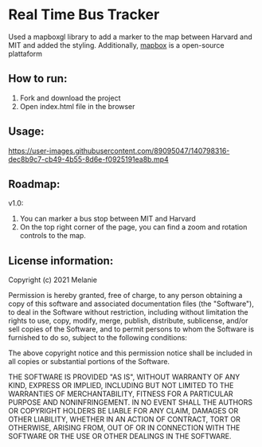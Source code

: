 # Real Time Bus Tracker

Used a mapboxgl library to add a marker to the map between Harvard and MIT and added the styling. Additionally, [mapbox](https://docs.mapbox.com/mapbox-gl-js/guides/) is a open-source plattaform 

## How to run:

1. Fork and download the project
2. Open index.html file in the browser

## Usage:

https://user-images.githubusercontent.com/89095047/140798316-dec8b9c7-cb49-4b55-8d6e-f0925191ea8b.mp4

## Roadmap:

v1.0: 
1. You can marker a bus stop between MIT and Harvard
2. On the top right corner of the page, you can find a zoom and rotation controls to the map.

## License information: 

Copyright (c) 2021 Melanie

Permission is hereby granted, free of charge, to any person obtaining a copy of this software and associated documentation files (the "Software"), to deal in the Software without restriction, including without limitation the rights to use, copy, modify, merge, publish, distribute, sublicense, and/or sell copies of the Software, and to permit persons to whom the Software is furnished to do so, subject to the following conditions:

The above copyright notice and this permission notice shall be included in all copies or substantial portions of the Software.

THE SOFTWARE IS PROVIDED "AS IS", WITHOUT WARRANTY OF ANY KIND, EXPRESS OR IMPLIED, INCLUDING BUT NOT LIMITED TO THE WARRANTIES OF MERCHANTABILITY, FITNESS FOR A PARTICULAR PURPOSE AND NONINFRINGEMENT. IN NO EVENT SHALL THE AUTHORS OR COPYRIGHT HOLDERS BE LIABLE FOR ANY CLAIM, DAMAGES OR OTHER LIABILITY, WHETHER IN AN ACTION OF CONTRACT, TORT OR OTHERWISE, ARISING FROM, OUT OF OR IN CONNECTION WITH THE SOFTWARE OR THE USE OR OTHER DEALINGS IN THE SOFTWARE.


